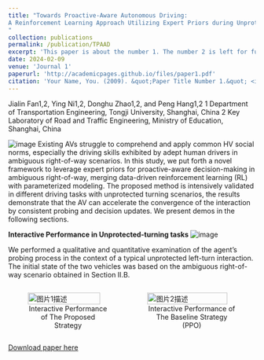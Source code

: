 ```yaml
---
title: "Towards Proactive-Aware Autonomous Driving:
A Reinforcement Learning Approach Utilizing Expert Priors during Unprotected Turns
"
collection: publications
permalink: /publication/TPAAD
excerpt: 'This paper is about the number 1. The number 2 is left for future work.'
date: 2024-02-09
venue: 'Journal 1'
paperurl: 'http://academicpages.github.io/files/paper1.pdf'
citation: 'Your Name, You. (2009). &quot;Paper Title Number 1.&quot; <i>Journal 1</i>. 1(1).'
---
```

Jialin Fan1,2, Ying Ni1,2, Donghu Zhao1,2, and Peng Hang1,2
1 Department of Transportation Engineering, Tongji University, Shanghai, China
2 Key Laboratory of Road and Traffic Engineering, Ministry of Education, Shanghai, China

![image](https://github.com/fantastic8124/fantastic8124.github.io/assets/63543931/6c3eb436-11e2-4ad9-921e-1abd945bd316)
Existing AVs struggle to comprehend and apply common HV social norms, especially the driving skills exhibited by adept human drivers in ambiguous right-of-way scenarios. In this study, we put forth a novel framework to leverage expert priors for proactive-aware decision-making in ambiguous right-of-way, merging data-driven reinforcement learning (RL) with parameterized modeling. The proposed method is intensively validated in different driving tasks with unprotected turning scenarios, the results demonstrate that the AV can accelerate the convergence of the interaction by consistent probing and decision updates. We present demos in the following sections.
 
**Interactive Performance in Unprotected-turning tasks**
 ![image](https://github.com/fantastic8124/fantastic8124.github.io/assets/63543931/bdc207b3-1190-4fc0-a540-ce81c16d75c2)

We performed a qualitative and quantitative examination of the agent’s probing process in the context of a typical unprotected left-turn interaction. The initial state of the two vehicles was based on the ambiguous right-of-way scenario obtained in Section II.B.
<div style="display: flex; justify-content: space-around; align-items: flex-start;">
  <figure>
    <img src="https://github.com/fantastic8124/fantastic8124.github.io/assets/63543931/a9fac432-eac1-4ed1-8b91-2fccc6ec6b8c" alt="图片1描述" style="width: 95%;" />
    <figcaption style="text-align: center;">Interactive Performance of The Proposed Strategy</figcaption>
  </figure>
  <figure>
    <img src="https://github.com/fantastic8124/fantastic8124.github.io/assets/63543931/a9fac432-eac1-4ed1-8b91-2fccc6ec6b8c" alt="图片2描述" style="width: 95%;" />
    <figcaption style="text-align: center;">Interactive Performance of The Baseline Strategy (PPO)</figcaption>
  </figure>
</div>



[Download paper here](http://academicpages.github.io/files/paper1.pdf)
